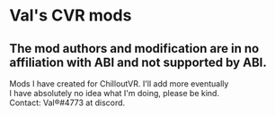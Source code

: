 
# Val's CVR mods 
## The mod authors and modification are in no affiliation with ABI and not supported by ABI.
Mods I have created for ChilloutVR. 
I'll add more eventually  
I have absolutely no idea what I'm doing, please be kind.  
Contact: Val®#4773 at discord.
